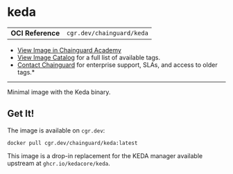 <!--monopod:start-->
# keda
| | |
| - | - |
| **OCI Reference** | `cgr.dev/chainguard/keda` |


* [View Image in Chainguard Academy](https://edu.chainguard.dev/chainguard/chainguard-images/reference/keda/overview/)
* [View Image Catalog](https://console.enforce.dev/images/catalog) for a full list of available tags.
* [Contact Chainguard](https://www.chainguard.dev/chainguard-images) for enterprise support, SLAs, and access to older tags.*

---
<!--monopod:end-->

<!--overview:start-->
Minimal image with the Keda binary.
<!--overview:end-->

<!--getting:start-->
## Get It!
The image is available on `cgr.dev`:

```
docker pull cgr.dev/chainguard/keda:latest
```
<!--getting:end-->

<!--body:start-->
This image is a drop-in replacement for the KEDA manager available upstream at `ghcr.io/kedacore/keda`.
<!--body:end-->
